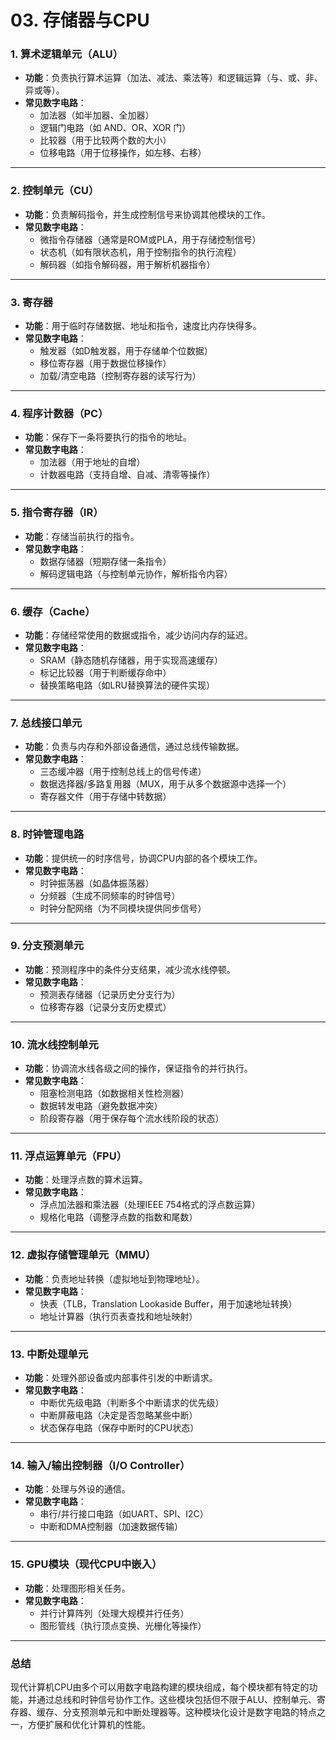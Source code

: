 # 03. 存储器与CPU

### **1. 算术逻辑单元（ALU）**
- **功能**：负责执行算术运算（加法、减法、乘法等）和逻辑运算（与、或、非、异或等）。
- **常见数字电路**：
  - 加法器（如半加器、全加器）
  - 逻辑门电路（如 AND、OR、XOR 门）
  - 比较器（用于比较两个数的大小）
  - 位移电路（用于位移操作，如左移、右移）

---

### **2. 控制单元（CU）**
- **功能**：负责解码指令，并生成控制信号来协调其他模块的工作。
- **常见数字电路**：
  - 微指令存储器（通常是ROM或PLA，用于存储控制信号）
  - 状态机（如有限状态机，用于控制指令的执行流程）
  - 解码器（如指令解码器，用于解析机器指令）

---

### **3. 寄存器**
- **功能**：用于临时存储数据、地址和指令，速度比内存快得多。
- **常见数字电路**：
  - 触发器（如D触发器，用于存储单个位数据）
  - 移位寄存器（用于数据位移操作）
  - 加载/清空电路（控制寄存器的读写行为）

---

### **4. 程序计数器（PC）**
- **功能**：保存下一条将要执行的指令的地址。
- **常见数字电路**：
  - 加法器（用于地址的自增）
  - 计数器电路（支持自增、自减、清零等操作）

---

### **5. 指令寄存器（IR）**
- **功能**：存储当前执行的指令。
- **常见数字电路**：
  - 数据存储器（短期存储一条指令）
  - 解码逻辑电路（与控制单元协作，解析指令内容）

---

### **6. 缓存（Cache）**
- **功能**：存储经常使用的数据或指令，减少访问内存的延迟。
- **常见数字电路**：
  - SRAM（静态随机存储器，用于实现高速缓存）
  - 标记比较器（用于判断缓存命中）
  - 替换策略电路（如LRU替换算法的硬件实现）

---

### **7. 总线接口单元**
- **功能**：负责与内存和外部设备通信，通过总线传输数据。
- **常见数字电路**：
  - 三态缓冲器（用于控制总线上的信号传递）
  - 数据选择器/多路复用器（MUX，用于从多个数据源中选择一个）
  - 寄存器文件（用于存储中转数据）

---

### **8. 时钟管理电路**
- **功能**：提供统一的时序信号，协调CPU内部的各个模块工作。
- **常见数字电路**：
  - 时钟振荡器（如晶体振荡器）
  - 分频器（生成不同频率的时钟信号）
  - 时钟分配网络（为不同模块提供同步信号）

---

### **9. 分支预测单元**
- **功能**：预测程序中的条件分支结果，减少流水线停顿。
- **常见数字电路**：
  - 预测表存储器（记录历史分支行为）
  - 位移寄存器（记录分支历史模式）

---

### **10. 流水线控制单元**
- **功能**：协调流水线各级之间的操作，保证指令的并行执行。
- **常见数字电路**：
  - 阻塞检测电路（如数据相关性检测器）
  - 数据转发电路（避免数据冲突）
  - 阶段寄存器（用于保存每个流水线阶段的状态）

---

### **11. 浮点运算单元（FPU）**
- **功能**：处理浮点数的算术运算。
- **常见数字电路**：
  - 浮点加法器和乘法器（处理IEEE 754格式的浮点数运算）
  - 规格化电路（调整浮点数的指数和尾数）

---

### **12. 虚拟存储管理单元（MMU）**
- **功能**：负责地址转换（虚拟地址到物理地址）。
- **常见数字电路**：
  - 快表（TLB，Translation Lookaside Buffer，用于加速地址转换）
  - 地址计算器（执行页表查找和地址映射）

---

### **13. 中断处理单元**
- **功能**：处理外部设备或内部事件引发的中断请求。
- **常见数字电路**：
  - 中断优先级电路（判断多个中断请求的优先级）
  - 中断屏蔽电路（决定是否忽略某些中断）
  - 状态保存电路（保存中断时的CPU状态）

---

### **14. 输入/输出控制器（I/O Controller）**
- **功能**：处理与外设的通信。
- **常见数字电路**：
  - 串行/并行接口电路（如UART、SPI、I2C）
  - 中断和DMA控制器（加速数据传输）

---

### **15. GPU模块（现代CPU中嵌入）**
- **功能**：处理图形相关任务。
- **常见数字电路**：
  - 并行计算阵列（处理大规模并行任务）
  - 图形管线（执行顶点变换、光栅化等操作）

---

### **总结**
现代计算机CPU由多个可以用数字电路构建的模块组成，每个模块都有特定的功能，并通过总线和时钟信号协作工作。这些模块包括但不限于ALU、控制单元、寄存器、缓存、分支预测单元和中断处理器等。这种模块化设计是数字电路的特点之一，方便扩展和优化计算机的性能。